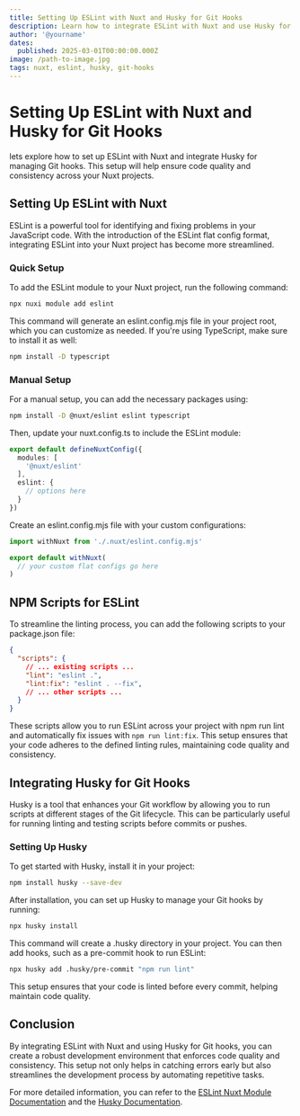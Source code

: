 ```yaml
---
title: Setting Up ESLint with Nuxt and Husky for Git Hooks
description: Learn how to integrate ESLint with Nuxt and use Husky for managing Git hooks to ensure code quality and consistency.
author: '@yourname'
dates:
  published: 2025-03-01T00:00:00.000Z
image: /path-to-image.jpg
tags: nuxt, eslint, husky, git-hooks
---
```


# Setting Up ESLint with Nuxt and Husky for Git Hooks

lets explore how to set up ESLint with Nuxt and integrate Husky for managing Git hooks. This setup will help ensure code quality and consistency across your Nuxt projects.

## Setting Up ESLint with Nuxt

ESLint is a powerful tool for identifying and fixing problems in your JavaScript code. With the introduction of the ESLint flat config format, integrating ESLint into your Nuxt project has become more streamlined.

### Quick Setup

To add the ESLint module to your Nuxt project, run the following command:

```bash
npx nuxi module add eslint
```

This command will generate an eslint.config.mjs file in your project root, which you can customize as needed. If you're using TypeScript, make sure to install it as well:

```bash
npm install -D typescript
```

### Manual Setup

For a manual setup, you can add the necessary packages using:

```bash
npm install -D @nuxt/eslint eslint typescript
```

Then, update your nuxt.config.ts to include the ESLint module:

```typescript
export default defineNuxtConfig({
  modules: [
    '@nuxt/eslint'
  ],
  eslint: {
    // options here
  }
})
```

Create an eslint.config.mjs file with your custom configurations:

```javascript
import withNuxt from './.nuxt/eslint.config.mjs'

export default withNuxt(
  // your custom flat configs go here
)
```

## NPM Scripts for ESLint

To streamline the linting process, you can add the following scripts to your package.json file:

```json
{
  "scripts": {
    // ... existing scripts ...
    "lint": "eslint .",
    "lint:fix": "eslint . --fix",
    // ... other scripts ...
  }
}
```

These scripts allow you to run ESLint across your project with npm run lint and automatically fix issues with `npm run lint:fix`. This setup ensures that your code adheres to the defined linting rules, maintaining code quality and consistency.

## Integrating Husky for Git Hooks

Husky is a tool that enhances your Git workflow by allowing you to run scripts at different stages of the Git lifecycle. This can be particularly useful for running linting and testing scripts before commits or pushes.

### Setting Up Husky

To get started with Husky, install it in your project:

```bash
npm install husky --save-dev
```

After installation, you can set up Husky to manage your Git hooks by running:

```bash
npx husky install
```

This command will create a .husky directory in your project. You can then add hooks, such as a pre-commit hook to run ESLint:

```bash
npx husky add .husky/pre-commit "npm run lint"
```

This setup ensures that your code is linted before every commit, helping maintain code quality.

## Conclusion

By integrating ESLint with Nuxt and using Husky for Git hooks, you can create a robust development environment that enforces code quality and consistency. This setup not only helps in catching errors early but also streamlines the development process by automating repetitive tasks.

For more detailed information, you can refer to the [ESLint Nuxt Module Documentation](https://eslint.nuxt.com/packages/module) and the [Husky Documentation](https://typicode.github.io/husky/).
